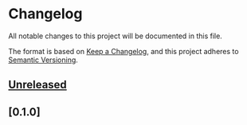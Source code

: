 # Changelog

All notable changes to this project will be documented in this file.

The format is based on [Keep a Changelog],
and this project adheres to [Semantic Versioning].

## [Unreleased]

## [0.1.0]

[Keep a Changelog]: https://keepachangelog.com/en/1.1.0/
[Semantic Versioning]: https://semver.org/spec/v2.0.0.html
[Unreleased]: https://github.com/itk-dev/open-webui-docker/compare/0.1.0...HEAD
[//]: # ([0.1.0]: https://github.com/itk-devopen-webui-docker/releases/tag/0.1.0)

